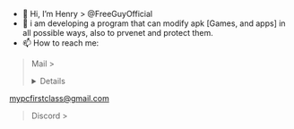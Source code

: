 - 👋 Hi, I’m Henry > @FreeGuyOfficial
- 🥇 i am developing a program that can modify apk [Games, and apps] in all possible ways, also to prvenet and protect them.
- 📫 How to reach me: 
> Mail > <details> 
freeguytogab@gmail.com

mypcfirstclass@gmail.com
</details>

> Discord > 

 

